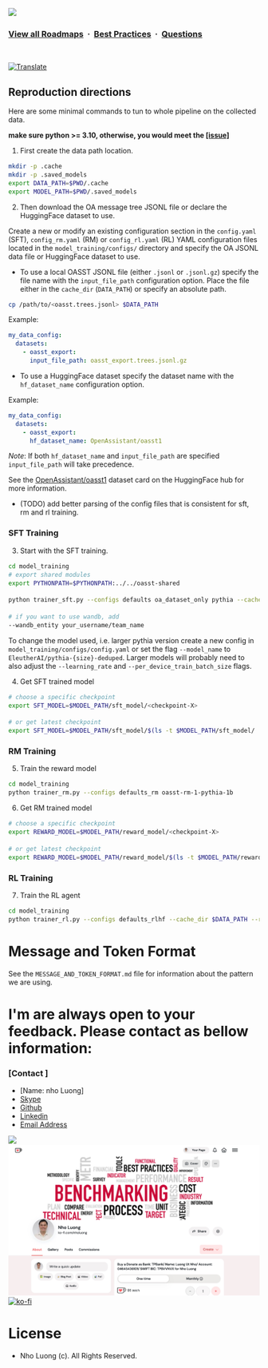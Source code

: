 ![](https://i.imgur.com/waxVImv.png)
### [View all Roadmaps](https://github.com/nholuongut/all-roadmaps) &nbsp;&middot;&nbsp; [Best Practices](https://github.com/nholuongut/all-roadmaps/blob/main/public/best-practices/) &nbsp;&middot;&nbsp; [Questions](https://www.linkedin.com/in/nholuong/)
<br/>

<a href="https://github-com.translate.goog/nholuongut/open-assistant/blob/main/model/README.md?_x_tr_sl=auto&_x_tr_tl=en&_x_tr_hl=en&_x_tr_pto=wapp">![Translate](https://img.shields.io/badge/Translate-blue)</a>

## Reproduction directions

Here are some minimal commands to tun to whole pipeline on the collected data.

**make sure python >= 3.10, otherwise, you would meet the
[[issue]](https://github.com/tiangolo/typer/issues/371#issuecomment-1288987924)**

1. First create the data path location.

```bash
mkdir -p .cache
mkdir -p .saved_models
export DATA_PATH=$PWD/.cache
export MODEL_PATH=$PWD/.saved_models
```

2. Then download the OA message tree JSONL file or declare the HuggingFace
   dataset to use.

Create a new or modify an existing configuration section in the `config.yaml`
(SFT), `config_rm.yaml` (RM) or `config_rl.yaml` (RL) YAML configuration files
located in the `model_training/configs/` directory and specify the OA JSONL data
file or HuggingFace dataset to use.

- To use a local OASST JSONL file (either `.jsonl` or `.jsonl.gz`) specify the
  file name with the `input_file_path` configuration option. Place the file
  either in the `cache_dir` (`DATA_PATH`) or specify an absolute path.

```bash
cp /path/to/<oasst.trees.jsonl> $DATA_PATH
```

Example:

```yaml
my_data_config:
  datasets:
    - oasst_export:
      input_file_path: oasst_export.trees.jsonl.gz
```

- To use a HuggingFace dataset specify the dataset name with the
  `hf_dataset_name` configuration option.

Example:

```yaml
my_data_config:
  datasets:
    - oasst_export:
      hf_dataset_name: OpenAssistant/oasst1
```

_Note_: If both `hf_dataset_name` and `input_file_path` are specified
`input_file_path` will take precedence.

See the
[OpenAssistant/oasst1](https://huggingface.co/datasets/OpenAssistant/oasst1)
dataset card on the HuggingFace hub for more information.

- (TODO) add better parsing of the config files that is consistent for sft, rm
  and rl training.

### SFT Training

3. Start with the SFT training.

```bash
cd model_training
# export shared modules
export PYTHONPATH=$PYTHONPATH:../../oasst-shared

python trainer_sft.py --configs defaults oa_dataset_only pythia --cache_dir $DATA_PATH --output_dir $MODEL_PATH/sft_model

# if you want to use wandb, add
--wandb_entity your_username/team_name
```

To change the model used, i.e. larger pythia version create a new config in
`model_training/configs/config.yaml` or set the flag `--model_name` to
`EleutherAI/pythia-{size}-deduped`. Larger models will probably need to also
adjust the `--learning_rate` and `--per_device_train_batch_size` flags.

4. Get SFT trained model

```bash
# choose a specific checkpoint
export SFT_MODEL=$MODEL_PATH/sft_model/<checkpoint-X>

# or get latest checkpoint
export SFT_MODEL=$MODEL_PATH/sft_model/$(ls -t $MODEL_PATH/sft_model/ | head -n 1)
```

### RM Training

5. Train the reward model

```bash
cd model_training
python trainer_rm.py --configs defaults_rm oasst-rm-1-pythia-1b
```

6. Get RM trained model

```bash
# choose a specific checkpoint
export REWARD_MODEL=$MODEL_PATH/reward_model/<checkpoint-X>

# or get latest checkpoint
export REWARD_MODEL=$MODEL_PATH/reward_model/$(ls -t $MODEL_PATH/reward_model/ | head -n 1)
```

### RL Training

7. Train the RL agent

```bash
cd model_training
python trainer_rl.py --configs defaults_rlhf --cache_dir $DATA_PATH --rank_model $REWARD_MODEL --sft_model $SFT_MODEL --output_dir $MODEL_PATH/rl_model
```

# Message and Token Format

See the `MESSAGE_AND_TOKEN_FORMAT.md` file for information about the pattern we
are using.

# I'm are always open to your feedback.  Please contact as bellow information:
### [Contact ]
* [Name: nho Luong]
* [Skype](luongutnho_skype)
* [Github](https://github.com/nholuongut/)
* [Linkedin](https://www.linkedin.com/in/nholuong/)
* [Email Address](luongutnho@hotmail.com)

![](https://i.imgur.com/waxVImv.png)
![](bitfield.png)
[![ko-fi](https://ko-fi.com/img/githubbutton_sm.svg)](https://ko-fi.com/nholuong)

# License
* Nho Luong (c). All Rights Reserved.